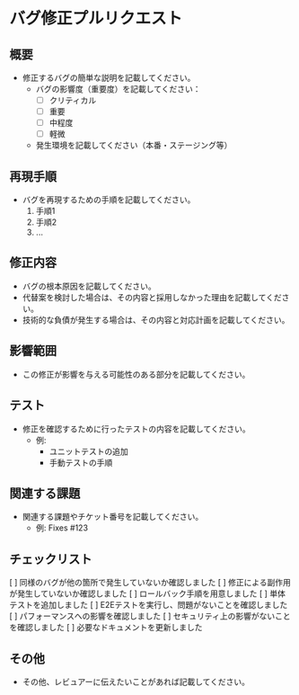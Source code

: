 # バグ修正プルリクエスト


## 概要
- 修正するバグの簡単な説明を記載してください。
    - バグの影響度（重要度）を記載してください：
        - [ ] クリティカル
        - [ ] 重要
        - [ ] 中程度
        - [ ] 軽微
    - 発生環境を記載してください（本番・ステージング等）

## 再現手順
- バグを再現するための手順を記載してください。
  1. 手順1
  2. 手順2
  3. ...

## 修正内容
- バグの根本原因を記載してください。
- 代替案を検討した場合は、その内容と採用しなかった理由を記載してください。
- 技術的な負債が発生する場合は、その内容と対応計画を記載してください。

## 影響範囲
- この修正が影響を与える可能性のある部分を記載してください。

## テスト
- 修正を確認するために行ったテストの内容を記載してください。
  - 例: 
    - ユニットテストの追加
    - 手動テストの手順

## 関連する課題
- 関連する課題やチケット番号を記載してください。
  - 例: Fixes #123

## チェックリスト
[ ] 同様のバグが他の箇所で発生していないか確認しました
[ ] 修正による副作用が発生していないか確認しました
[ ] ロールバック手順を用意しました
[ ] 単体テストを追加しました
[ ] E2Eテストを実行し、問題がないことを確認しました
[ ] パフォーマンスへの影響を確認しました
[ ] セキュリティ上の影響がないことを確認しました
[ ] 必要なドキュメントを更新しました

## その他
- その他、レビュアーに伝えたいことがあれば記載してください。
